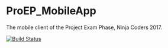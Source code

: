 # ProEP_MobileApp
The mobile client of the Project Exam Phase, Ninja Coders 2017.

[![Build Status](https://travis-ci.org/bilgeryahov/ProEP_MobileApp.svg?branch=master)](https://travis-ci.org/bilgeryahov/ProEP_MobileApp/)
